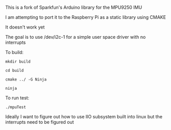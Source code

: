 This is a fork of Sparkfun's Arduino library for the MPU9250 IMU

I am attempting to port it to the Raspberry Pi as a static library using CMAKE

It doesn't work yet

The goal is to use /dev/i2c-1 for a simple user space driver with no interrupts

To build:
```
mkdir build

cd build

cmake ../ -G Ninja

ninja
```
To run test:

```
./mpuTest
```

Ideally I want to figure out how to use IIO subsystem built into linux but the interrupts need to be figured out
